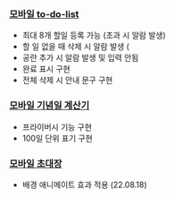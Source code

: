 ### [모바일 to-do-list](https://doitkim.github.io/Function_Library/TodoList/todolist_main.html)

- 최대 8개 할일 등록 가능 (초과 시 알람 발생)
- 할 일 없을 때 삭제 시 알람 발생 (
- 공란 추가 시 알람 발생 및 입력 안됨
- 완료 표시 구현
- 전체 삭제 시 안내 문구 구현

### [모바일 기념일 계산기](https://doitkim.github.io/Function_Library/DDay_Calculator/main.html)

- 프라이버시 기능 구현
- 100일 단위 표기 구현

### [모바일 초대장](https://doitkim.github.io/Function_Library/invitePost/intro.html)

- 배경 애니메이트 효과 적용 (22.08.18)
